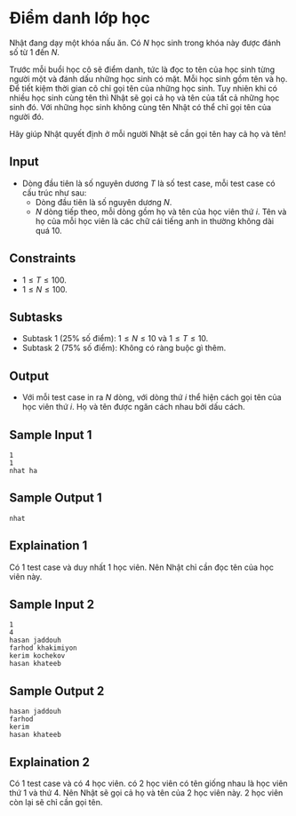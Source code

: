 # Điểm danh lớp học

Nhật đang dạy một khóa nấu ăn. Có $N$ học sinh trong khóa này được đánh số từ $1$ đến $N$.

Trước mỗi buổi học cô sẽ điểm danh, tức là đọc to tên của học sinh từng người một và đánh dấu những học sinh có mặt. Mỗi học sinh gồm tên và họ. Để tiết kiệm thời gian cô chỉ gọi tên của những học sinh. Tuy nhiên khi có nhiều học sinh cùng tên thì Nhật sẽ gọi cả họ và tên của tất cả những học sinh đó. Với những học sinh không cùng tên Nhật có thể chỉ gọi tên của người đó.

Hãy giúp Nhật quyết định ở mỗi người Nhật sẽ cần gọi tên hay cả họ và tên!

## Input

- Dòng đầu tiên là số nguyên dương $T$ là số test case, mỗi test case có cấu trúc như sau:
    - Dòng đầu tiên là số nguyên dương $N$. 
    - $N$ dòng tiếp theo, mỗi dòng gồm họ và tên của học viên thứ $i$. Tên và họ của mỗi học viên là các chữ cái tiếng anh in thường không dài quá $10$.

## Constraints

- $1 \le T \le 100$.
- $1 \le N \le 100$.

## Subtasks

- Subtask $1$ ($25\%$ số điểm): $1 \le N \le 10$ và $1 \le T \le 10$.
- Subtask $2$ ($75\%$ số điểm): Không có ràng buộc gì thêm.

## Output

- Với mỗi test case in ra $N$ dòng, với dòng thứ $i$ thể hiện cách gọi tên của học viên thứ $i$. Họ và tên được ngăn cách nhau bởi dấu cách.

## Sample Input 1

```
1
1
nhat ha
```

## Sample Output 1

```
nhat
```

## Explaination 1

Có $1$ test case và duy nhất $1$ học viên. Nên Nhật chỉ cần đọc tên của học viên này.

## Sample Input 2

```
1
4
hasan jaddouh
farhod khakimiyon
kerim kochekov
hasan khateeb
```

## Sample Output 2

```
hasan jaddouh
farhod
kerim
hasan khateeb
```

## Explaination 2

Có $1$ test case và có $4$ học viên. có $2$ học viên có tên giống nhau là học viên thứ $1$ và thứ $4$. Nên Nhật sẽ gọi cả họ và tên của $2$ học viên này. $2$ học viên còn lại sẽ chỉ cần gọi tên.
